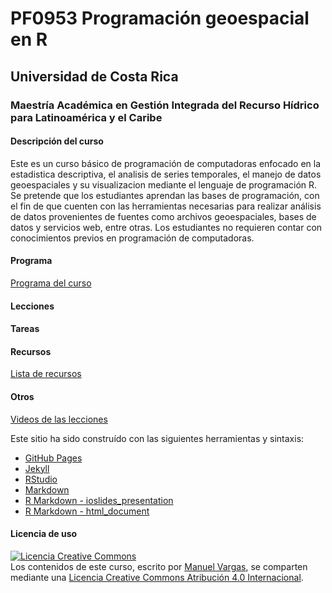 # PF0953 Programación geoespacial en R

## Universidad de Costa Rica
### Maestría Académica en Gestión Integrada del Recurso Hídrico para Latinoamérica y el Caribe

#### Descripción del curso
Este es un curso básico de programación de computadoras enfocado en la estadistica descriptiva, el analisis de series temporales, el manejo de datos geoespaciales y su visualizacion mediante el lenguaje de programación R. Se pretende que los estudiantes aprendan las bases de programación, con el fin de que cuenten con las herramientas necesarias para realizar análisis de datos provenientes de fuentes como archivos geoespaciales, bases de datos y servicios web, entre otras. Los estudiantes no requieren contar con conocimientos previos en programación de computadoras.

#### Programa
[Programa del curso]()

#### Lecciones
    

#### Tareas

#### Recursos
[Lista de recursos]()

#### Otros
[Videos de las lecciones]()

Este sitio ha sido construído con las siguientes herramientas y sintaxis:

- [GitHub Pages](https://pages.github.com/)
- [Jekyll](https://jekyllrb.com/)
- [RStudio](https://rstudio.com/)
- [Markdown](https://daringfireball.net/projects/markdown/)
- [R Markdown - ioslides_presentation](https://bookdown.org/yihui/rmarkdown/ioslides-presentation.html)
- [R Markdown - html_document](https://bookdown.org/yihui/rmarkdown/html-document.html)

#### Licencia de uso
<a rel="license" href="http://creativecommons.org/licenses/by/4.0/"><img alt="Licencia Creative Commons" style="border-width:0" src="https://i.creativecommons.org/l/by/4.0/88x31.png" /></a><br /><span xmlns:dct="http://purl.org/dc/terms/" property="dct:title">Los contenidos de este curso</span>, escrito por <a xmlns:cc="http://creativecommons.org/ns#" href="https://github.com/mfvargas" property="cc:attributionName" rel="cc:attributionURL">Manuel Vargas</a>, se comparten mediante una <a rel="license" href="http://creativecommons.org/licenses/by/4.0/">Licencia Creative Commons Atribución 4.0 Internacional</a>.
